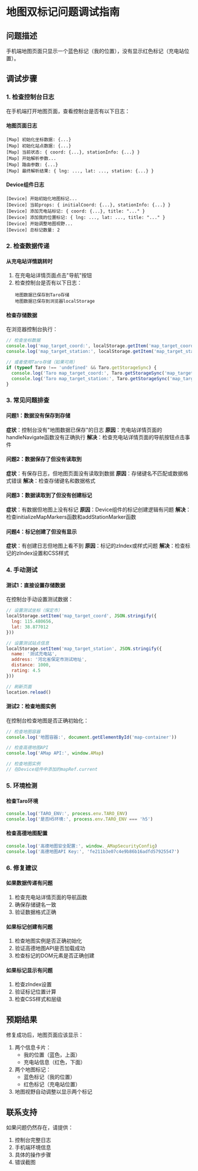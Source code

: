 # 地图双标记问题调试指南

## 问题描述
手机端地图页面只显示一个蓝色标记（我的位置），没有显示红色标记（充电站位置）。

## 调试步骤

### 1. 检查控制台日志
在手机端打开地图页面，查看控制台是否有以下日志：

#### 地图页面日志
```
[Map] 初始化坐标数据: {...}
[Map] 初始化站点数据: {...}
[Map] 当前状态: { coord: {...}, stationInfo: {...} }
[Map] 开始解析参数...
[Map] 路由参数: {...}
[Map] 最终解析结果: { lng: ..., lat: ..., station: {...} }
```

#### Device组件日志
```
[Device] 开始初始化地图标记...
[Device] 当前props: { initialCoord: {...}, stationInfo: {...} }
[Device] 添加充电站标记: { coord: {...}, title: "..." }
[Device] 添加我的位置标记: { lng: ..., lat: ..., title: "..." }
[Device] 开始调整地图视野...
[Device] 总标记数量: 2
```

### 2. 检查数据传递

#### 从充电站详情跳转时
1. 在充电站详情页面点击"导航"按钮
2. 检查控制台是否有以下日志：
   ```
   地图数据已保存到Taro存储
   地图数据已保存到浏览器localStorage
   ```

#### 检查存储数据
在浏览器控制台执行：
```javascript
// 检查坐标数据
console.log('map_target_coord:', localStorage.getItem('map_target_coord'))
console.log('map_target_station:', localStorage.getItem('map_target_station'))

// 或者使用Taro存储（如果可用）
if (typeof Taro !== 'undefined' && Taro.getStorageSync) {
  console.log('Taro map_target_coord:', Taro.getStorageSync('map_target_coord'))
  console.log('Taro map_target_station:', Taro.getStorageSync('map_target_station'))
}
```

### 3. 常见问题排查

#### 问题1：数据没有保存到存储
**症状**：控制台没有"地图数据已保存"的日志
**原因**：充电站详情页面的handleNavigate函数没有正确执行
**解决**：检查充电站详情页面的导航按钮点击事件

#### 问题2：数据保存了但没有读取到
**症状**：有保存日志，但地图页面没有读取到数据
**原因**：存储键名不匹配或数据格式错误
**解决**：检查存储键名和数据格式

#### 问题3：数据读取到了但没有创建标记
**症状**：有数据但地图上没有标记
**原因**：Device组件的标记创建逻辑有问题
**解决**：检查initializeMapMarkers函数和addStationMarker函数

#### 问题4：标记创建了但没有显示
**症状**：有创建日志但地图上看不到
**原因**：标记的zIndex或样式问题
**解决**：检查标记的zIndex设置和CSS样式

### 4. 手动测试

#### 测试1：直接设置存储数据
在控制台手动设置测试数据：
```javascript
// 设置测试坐标（保定市）
localStorage.setItem('map_target_coord', JSON.stringify({
  lng: 115.480656,
  lat: 38.877012
}))

// 设置测试站点信息
localStorage.setItem('map_target_station', JSON.stringify({
  name: '测试充电站',
  address: '河北省保定市测试地址',
  distance: 1000,
  rating: 4.5
}))

// 刷新页面
location.reload()
```

#### 测试2：检查地图实例
在控制台检查地图是否正确初始化：
```javascript
// 检查地图容器
console.log('地图容器:', document.getElementById('map-container'))

// 检查高德地图API
console.log('AMap API:', window.AMap)

// 检查地图实例
// 在Device组件中添加的mapRef.current
```

### 5. 环境检测

#### 检查Taro环境
```javascript
console.log('TARO_ENV:', process.env.TARO_ENV)
console.log('是否H5环境:', process.env.TARO_ENV === 'h5')
```

#### 检查高德地图配置
```javascript
console.log('高德地图安全配置:', window._AMapSecurityConfig)
console.log('高德地图API Key:', 'fe211b3e07c4e9b86b16adfd57925547')
```

### 6. 修复建议

#### 如果数据传递有问题
1. 检查充电站详情页面的导航函数
2. 确保存储键名一致
3. 验证数据格式正确

#### 如果标记创建有问题
1. 检查地图实例是否正确初始化
2. 验证高德地图API是否加载成功
3. 检查标记的DOM元素是否正确创建

#### 如果标记显示有问题
1. 检查zIndex设置
2. 验证标记位置计算
3. 检查CSS样式和层级

## 预期结果
修复成功后，地图页面应该显示：
1. 两个信息卡片：
   - 我的位置（蓝色，上面）
   - 充电站信息（红色，下面）
2. 两个地图标记：
   - 蓝色标记（我的位置）
   - 红色标记（充电站位置）
3. 地图视野自动调整以显示两个标记

## 联系支持
如果问题仍然存在，请提供：
1. 控制台完整日志
2. 手机端环境信息
3. 具体的操作步骤
4. 错误截图
